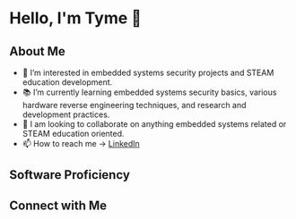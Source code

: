 # Hello, I'm Tyme 👋
## About Me
* 👀 I’m interested in embedded systems security projects and STEAM education development.
* 📚 I’m currently learning embedded systems security basics, various hardware reverse engineering techniques, and research and development practices.
* 🤝 I am looking to collaborate on anything embedded systems related or STEAM education oriented.
* 📫 How to reach me -> [LinkedIn](https://www.linkedin.com/in/tymechopkins/)

## Software Proficiency


## Connect with Me
